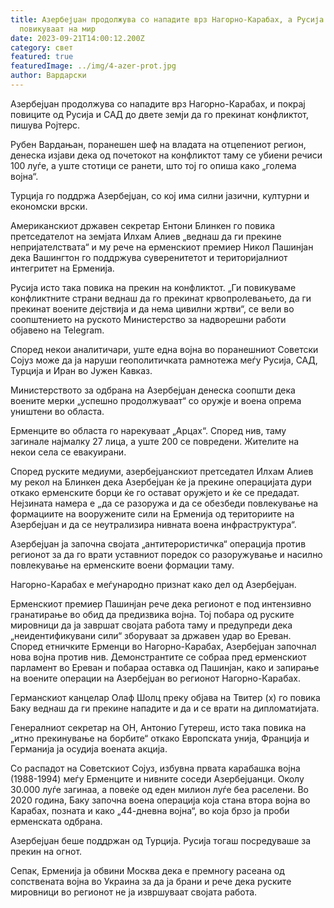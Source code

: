 ```yaml
---
title: Азербејџан продолжува со нападите врз Нагорно-Карабах, а Русија и САД
  повикуваат на мир
date: 2023-09-21T14:00:12.200Z
category: свет
featured: true
featuredImage: ../img/4-azer-prot.jpg
author: Вардарски
---
```

Азербејџан продолжува со нападите врз Нагорно-Карабах, и покрај повиците од Русија и САД до двете земји да го прекинат конфликтот, пишува Ројтерс.

Рубен Вардањан, поранешен шеф на владата на отцепениот регион, денеска изјави дека од почетокот на конфликтот таму се убиени речиси 100 луѓе, а уште стотици се ранети, што тој го опиша како „голема војна“.

Турција го поддржа Азербејџан, со кој има силни јазични, културни и економски врски.

Американскиот државен секретар Ентони Блинкен го повика претседателот на земјата Илхам Алиев „веднаш да ги прекине непријателствата“ и му рече на ерменскиот премиер Никол Пашинјан дека Вашингтон го поддржува суверенитетот и територијалниот интегритет на Ерменија.

Русија исто така повика на прекин на конфликтот. „Ги повикуваме конфликтните страни веднаш да го прекинат крвопролевањето, да ги прекинат воените дејствија и да нема цивилни жртви“, се вели во соопштението на руското Министерство за надворешни работи објавено на Telegram.

Според некои аналитичари, уште една војна во поранешниот Советски Сојуз може да ја наруши геополитичката рамнотежа меѓу Русија, САД, Турција и Иран во Јужен Кавказ.

Министерството за одбрана на Азербејџан денеска соопшти дека воените мерки „успешно продолжуваат“ со оружје и воена опрема уништени во областа.

Ерменците во областа го нарекуваат „Арцах“. Според нив, таму загинале најмалку 27 лица, а уште 200 се повредени. Жителите на некои села се евакуирани.

Според руските медиуми, азербејџанскиот претседател Илхам Алиев му рекол на Блинкен дека Азербејџан ќе ја прекине операцијата дури откако ерменските борци ќе го остават оружјето и ќе се предадат. Нејзината намера е „да се разоружа и да се обезбеди повлекување на формациите на вооружените сили на Ерменија од териториите на Азербејџан и да се неутрализира нивната воена инфраструктура“.

Азербејџан ја започна својата „антитерористичка“ операција против регионот за да го врати уставниот поредок со разоружување и насилно повлекување на ерменските воени формации таму.

Нагорно-Карабах е меѓународно признат како дел од Азербејџан.

Ерменскиот премиер Пашинјан рече дека регионот е под интензивно гранатирање во обид да предизвика војна. Тој побара од руските мировници да ја завршат својата работа таму и предупреди дека „неидентификувани сили“ зборуваат за државен удар во Ереван. Според етничките Ерменци во Нагорно-Карабах, Азербејџан започнал нова војна против нив.
Демонстрантите се собраа пред ерменскиот парламент во Ереван и побараа оставка од Пашинјан, како и запирање на воените операции на Азербејџан во регионот Нагорно-Карабах.

Германскиот канцелар Олаф Шолц преку објава на Твитер (x) го повика Баку веднаш да ги прекине нападите и да и се врати на дипломатијата.

Генералниот секретар на ОН, Антонио Гутереш, исто така повика на „итно прекинување на борбите“ откако Европската унија, Франција и Германија ја осудија воената акција.

Со распадот на Советскиот Сојуз, избувна првата карабашка војна (1988-1994) меѓу Ерменците и нивните соседи Азербејџанци. Околу 30.000 луѓе загинаа, а повеќе од еден милион луѓе беа раселени. Во 2020 година, Баку започна воена операција која стана втора војна во Карабах, позната и како „44-дневна војна“, во која брзо ја проби ерменската одбрана.

Азербејџан беше поддржан од Турција. Русија тогаш посредуваше за прекин на огнот.

Сепак, Ерменија ја обвини Москва дека е премногу расеана од сопствената војна во Украина за да ја брани и рече дека руските мировници во регионот не ја извршуваат својата работа.